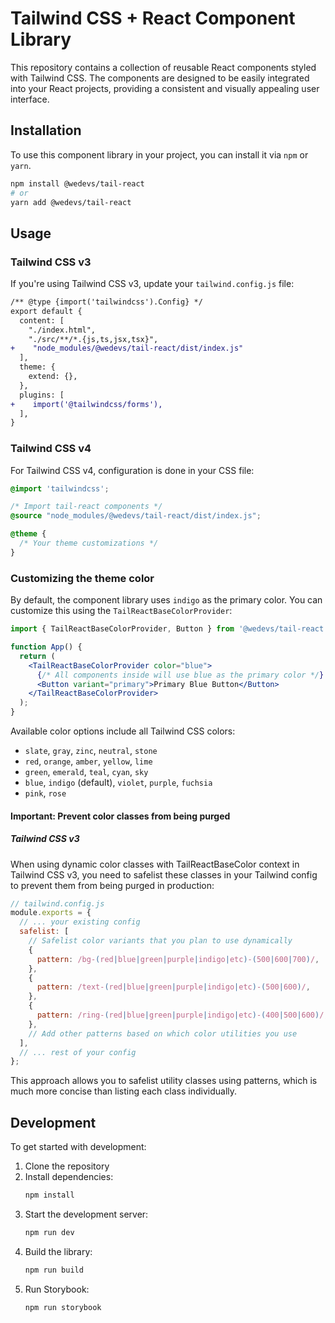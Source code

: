 # Tailwind CSS + React Component Library

This repository contains a collection of reusable React components styled with Tailwind CSS. The components are designed to be easily integrated into your React projects, providing a consistent and visually appealing user interface.

## Installation

To use this component library in your project, you can install it via `npm` or `yarn`.

```bash
npm install @wedevs/tail-react
# or
yarn add @wedevs/tail-react
```

## Usage

### Tailwind CSS v3

If you're using Tailwind CSS v3, update your `tailwind.config.js` file:

```diff
/** @type {import('tailwindcss').Config} */
export default {
  content: [
    "./index.html",
    "./src/**/*.{js,ts,jsx,tsx}",
+    "node_modules/@wedevs/tail-react/dist/index.js"
  ],
  theme: {
    extend: {},
  },
  plugins: [
+    import('@tailwindcss/forms'),
  ],
}
```

### Tailwind CSS v4

For Tailwind CSS v4, configuration is done in your CSS file:

```css
@import 'tailwindcss';

/* Import tail-react components */
@source "node_modules/@wedevs/tail-react/dist/index.js";

@theme {
  /* Your theme customizations */
}
```

### Customizing the theme color

By default, the component library uses `indigo` as the primary color. You can customize this using the `TailReactBaseColorProvider`:

```jsx
import { TailReactBaseColorProvider, Button } from '@wedevs/tail-react';

function App() {
  return (
    <TailReactBaseColorProvider color="blue">
      {/* All components inside will use blue as the primary color */}
      <Button variant="primary">Primary Blue Button</Button>
    </TailReactBaseColorProvider>
  );
}
```

Available color options include all Tailwind CSS colors:

- `slate`, `gray`, `zinc`, `neutral`, `stone`
- `red`, `orange`, `amber`, `yellow`, `lime`
- `green`, `emerald`, `teal`, `cyan`, `sky`
- `blue`, `indigo` (default), `violet`, `purple`, `fuchsia`
- `pink`, `rose`

#### Important: Prevent color classes from being purged

##### Tailwind CSS v3

When using dynamic color classes with TailReactBaseColor context in Tailwind CSS v3, you need to safelist these classes in your Tailwind config to prevent them from being purged in production:

```js
// tailwind.config.js
module.exports = {
  // ... your existing config
  safelist: [
    // Safelist color variants that you plan to use dynamically
    {
      pattern: /bg-(red|blue|green|purple|indigo|etc)-(500|600|700)/,
    },
    {
      pattern: /text-(red|blue|green|purple|indigo|etc)-(500|600)/,
    },
    {
      pattern: /ring-(red|blue|green|purple|indigo|etc)-(400|500|600)/,
    },
    // Add other patterns based on which color utilities you use
  ],
  // ... rest of your config
};
```

This approach allows you to safelist utility classes using patterns, which is much more concise than listing each class individually.

## Development

To get started with development:

1. Clone the repository
2. Install dependencies:
   ```bash
   npm install
   ```
3. Start the development server:
   ```bash
   npm run dev
   ```
4. Build the library:
   ```bash
   npm run build
   ```
5. Run Storybook:
   ```bash
   npm run storybook
   ```
